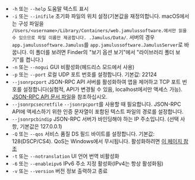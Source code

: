 
[주석]: # (이것은 여러 문서에서 사용하기위한 포함 파일입니다)

- `-h` 또는 `--help` 도움말 텍스트 표시
- `-i` 또는 `--inifile` 초기화 파일의 위치 설정(기본값을 재정의합니다. macOS에서는 구성 파일을
  `/Users/<username>/Library/Containers/web.jamulussoftware.에서만 읽을 수 있으므로 파일
  이름만 제공합니다. .Jamulus/Data/`. 서버의 경우 `app.jamulussoftware.Jamulus`를
  `app.jamulussoftware.JamulusServer`로 바꿉니다. 이 폴더를 보려면 Finder의 "보기 옵션 보기"에서
  "라이브러리 폴더 보기"를 켭니다.)
- `-n` 또는 `--nogui` GUI 비활성화(헤드리스 모드에서 사용)
- `-p` 또는 `--port` 로컬 UDP 포트 번호를 설정합니다. 기본값: 22124
- `--jsonrpcport` JSON-RPC API 서버를 활성화하여 앱을 제어하고 TCP 포트 번호를 설정합니다(실험적, API가
  변경될 수 있음, localhost에서만 액세스 가능). [JSON-RPC API 문서
  파일](https://github.com/jamulussoftware/jamulus/blob/main/docs/JSON-RPC.md)을
  참조하십시오.
- `--jsonrpcsecretfile` `--jsonrpcport`를 사용할 때 필요합니다. JSON-RPC API에 액세스하기 위한
  인증 문자열이 포함된 텍스트 파일의 경로를 설정합니다.
- `--jsonrpcbindip` JSON-RPC 서버가 바인딩해야 하는 IP 주소입니다. (선택 사항, 기본값은 127.0.0.1)
- `-Q` 또는 `--qos` 서비스 품질 DS 필드 바이트를 설정합니다. 기본값: 128(DSCP/CS4). QoS는
  Windows에서 무시됩니다. 활성화하려면 [이 페이지 참조](QOS-Windows)
- `-t` 또는 `--notranslation` UI 언어 번역 비활성화
- `-6` 또는 `--enableipv6` IPv6 주소 지정 활성화(IPv4는 항상 활성화됨)
- `-v` 또는 `--version` 버전 정보 출력하고 종료
